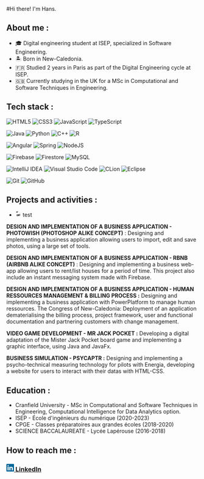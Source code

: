#Hi there! I'm Hans.


## About me :

- 🎓 Digital engineering student at ISEP, specialized in Software Engineering.
- 🏝 Born in New-Caledonia.
- 🇫🇷 Studied 2 years in Paris as part of the Digital Engineering cycle at ISEP.
- 🇬🇧 Currently studying in the UK for a MSc in Computational and Software Techniques in Engineering.


## Tech stack :

![HTML5](https://img.shields.io/badge/HTML-%23E34F26.svg?style=flat&logo=html5&logoColor=white)
![CSS3](https://img.shields.io/badge/CSS-%231572B6.svg?style=flat&logo=css3&logoColor=white)
![JavaScript](https://img.shields.io/badge/JavaScript-%23323330.svg?style=flat&logo=javascript&logoColor=white)
![TypeScript](https://img.shields.io/badge/TypeScript-%23007ACC.svg?style=flat&logo=typescript&logoColor=white)

![Java](https://img.shields.io/badge/Java-%23ED8B00.svg?style=flat&logo=javascript&logoColor=white)
![Python](https://img.shields.io/badge/Python-3670A0?style=flat&logo=python&logoColor=white)
![C++](https://img.shields.io/badge/C++-%2300599C.svg?style=flat&logo=c%2B%2B&logoColor=white)
![R](https://img.shields.io/badge/R-%23276DC3.svg?style=flat&logo=r&logoColor=white)

![Angular](https://img.shields.io/badge/Angular-%23DD0031.svg?style=flat&logo=angular&logoColor=white)
![Spring](https://img.shields.io/badge/JavaSpring-%236DB33F.svg?style=flat&logo=spring&logoColor=white)
![NodeJS](https://img.shields.io/badge/node.js-6DA55F?style=flat&logo=node.js&logoColor=white)

![Firebase](https://img.shields.io/badge/Firebase-039BE5?style=flat&logo=Firebase&logoColor=white)
![Firestore](https://img.shields.io/badge/Firestore-3670A0?style=flat&logo=Firebase&logoColor=white)
![MySQL](https://img.shields.io/badge/SQL-%2300f.svg?style=flat&logo=mysql&logoColor=white)

![IntelliJ IDEA](https://img.shields.io/badge/IntelliJIDEA-ED225D.svg?style=flat&logo=intellij-idea&logoColor=white)
![Visual Studio Code](https://img.shields.io/badge/Visual%20Studio%20Code-0078d7.svg?style=flat&logo=visual-studio-code&logoColor=white)
![CLion](https://img.shields.io/badge/CLion-black?style=flat&logo=clion&logoColor=white)
![Eclipse](https://img.shields.io/badge/Eclipse-FE7A16.svg?style=flat&logo=Eclipse&logoColor=white)

![Git](https://img.shields.io/badge/git-%23F05033.svg?style=flat&logo=git&logoColor=white)
![GitHub](https://img.shields.io/badge/GitHub-%23121011.svg?style=flat&logo=github&logoColor=white)

## Projects and activities :

- <img src="/assets/opt.svg" width="15" height="15"> test

**DESIGN AND IMPLEMENTATION OF A BUSINESS APPLICATION - PHOTOWISH (PHOTOSHOP ALIKE CONCEPT)** : Designing and implementing a business application allowing users to import, edit and save photos, using a large set of tools.

**DESIGN AND IMPLEMENTATION OF A BUSINESS APPLICATION - RBNB (AIRBNB ALIKE CONCEPT)** : Designing and implementing a business web-app allowing users to rent/list houses for a period of time. This project also include an instant messaging system made with Firebase.

**DESIGN AND IMPLEMENTATION OF A BUSINESS APPLICATION - HUMAN RESSOURCES MANAGEMENT & BILLING PROCESS :** Designing and implementing a business application with PowerPlatform to manage human ressources. The Congress of New-Caledonia: Deployment of an application dematerialising the billing process, project framework, user and functional documentation and partnering customers with change management.

**VIDEO GAME DEVELOPMENT - MR JACK POCKET :** Developing a digital adaptation of the Mister Jack Pocket board game and implementing a graphic interface, using Java and JavaFx.

**BUSINESS SIMULATION - PSYCAPTR :** Designing and implementing a psycho-technical measuring technology for pilots with Energia, developing a website for users to interact with their datas with HTML-CSS.



## Education :

- Cranfield University - MSc in Computational and Software Techniques in Engineering, Computational Intelligence for Data Analytics option.
- ISEP - École d'ingénieurs du numérique (2020-2023)
- CPGE - Classes préparatoires aux grandes écoles (2018-2020)
- SCIENCE BACCALAUREATE - Lycée Lapérouse (2016-2018)


## How to reach me :

### <a href="https://www.linkedin.com/in/hans-haller/"><img src="/assets/linkedin.svg" width="20" height="20">  LinkedIn<a/>